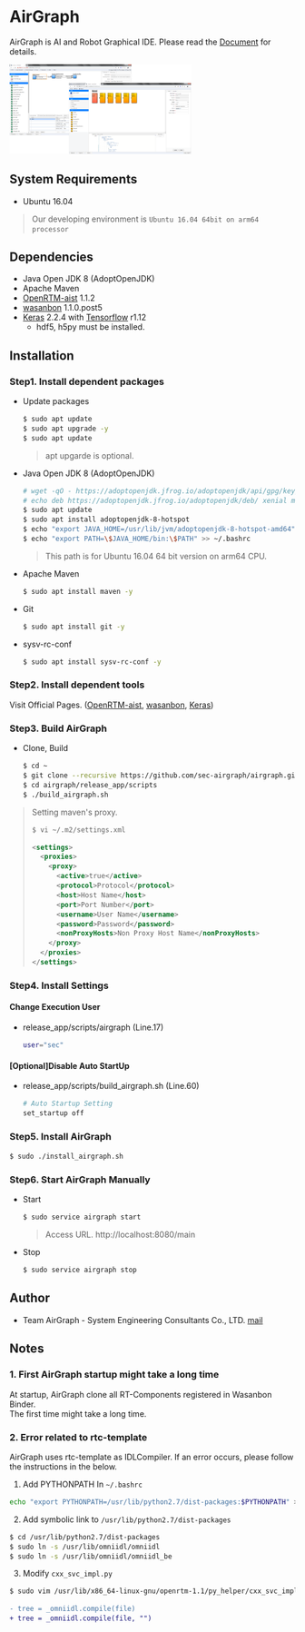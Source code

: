 # AirGraph

AirGraph is AI and Robot Graphical IDE.
Please read the [Document](https://sec-airgraph.github.io/AirGraph-doc) for details.

<img src="https://github.com/sec-airgraph/airgraph/blob/master/docs/img/airgraph.png" width="320px">

## System Requirements
* Ubuntu 16.04

> Our developing environment is `Ubuntu 16.04 64bit on arm64 processor`

## Dependencies
* Java Open JDK 8 (AdoptOpenJDK)
* Apache Maven
* [OpenRTM-aist](http://openrtm.org/) 1.1.2
* [wasanbon](http://wasanbon.org/) 1.1.0.post5
* [Keras](https://keras.io/) 2.2.4 with [Tensorflow](https://www.tensorflow.org) r1.12
    - hdf5, h5py must be installed.

## Installation
### Step1. Install dependent packages
* Update packages
    ```bash
    $ sudo apt update
    $ sudo apt upgrade -y
    $ sudo apt update
    ```
    > apt upgarde is optional.

* Java Open JDK 8 (AdoptOpenJDK)
    ```bash
    # wget -qO - https://adoptopenjdk.jfrog.io/adoptopenjdk/api/gpg/key/public | apt-key add -
    # echo deb https://adoptopenjdk.jfrog.io/adoptopenjdk/deb/ xenial main > /etc/apt/sources.list.d/adoptopenjdk.list
    $ sudo apt update
    $ sudo apt install adoptopenjdk-8-hotspot
    $ echo "export JAVA_HOME=/usr/lib/jvm/adoptopenjdk-8-hotspot-amd64" >> ~/.bashrc
    $ echo "export PATH=\$JAVA_HOME/bin:\$PATH" >> ~/.bashrc
    ```
    > This path is for Ubuntu 16.04 64 bit version on arm64 CPU.

* Apache Maven
    ```bash
    $ sudo apt install maven -y
    ```

* Git
    ```bash
    $ sudo apt install git -y
    ```

* sysv-rc-conf
    ```bash
    $ sudo apt install sysv-rc-conf -y
    ```

### Step2. Install dependent tools
Visit Official Pages. ([OpenRTM-aist](http://openrtm.org/), [wasanbon](http://wasanbon.org/), [Keras](https://keras.io/))

### Step3. Build AirGraph
* Clone, Build
    ```bash
    $ cd ~
    $ git clone --recursive https://github.com/sec-airgraph/airgraph.git
    $ cd airgraph/release_app/scripts
    $ ./build_airgraph.sh
    ```

> Setting maven's proxy.
> ```bash
> $ vi ~/.m2/settings.xml
> ```
> ```xml
> <settings>
>   <proxies>
>     <proxy>
>       <active>true</active>
>       <protocol>Protocol</protocol>
>       <host>Host Name</host>
>       <port>Port Number</port>
>       <username>User Name</username>
>       <password>Password</password>
>       <nonProxyHosts>Non Proxy Host Name</nonProxyHosts>
>     </proxy>
>   </proxies>
> </settings>
> ```

### Step4. Install Settings
#### Change Execution User
* release_app/scripts/airgraph (Line.17)
    ```bash
    user="sec"
    ```

#### [Optional]Disable Auto StartUp
* release_app/scripts/build_airgraph.sh (Line.60)
    ```bash
    # Auto Startup Setting
    set_startup off
    ```

### Step5. Install AirGraph
```bash
$ sudo ./install_airgraph.sh
```

### Step6. Start AirGraph Manually
* Start
    ```bash
    $ sudo service airgraph start
    ```

    > Access URL. 
    > http://localhost:8080/main

* Stop
    ```bash
    $ sudo service airgraph stop
    ```

## Author
- Team AirGraph - System Engineering Consultants Co., LTD.
    [mail](airgraph@sec.co.jp)

## Notes

### 1. First AirGraph startup might take a long time
At startup, AirGraph clone all RT-Components registered in Wasanbon Binder.<br/>
The first time might take a long time.

### 2. Error related to rtc-template
AirGraph uses rtc-template as IDLCompiler.
If an error occurs, please follow the instructions in the below.

1. Add PYTHONPATH In `~/.bashrc`
```bash
echo "export PYTHONPATH=/usr/lib/python2.7/dist-packages:$PYTHONPATH" >> ~/.bashrc
```

2. Add symbolic link to `/usr/lib/python2.7/dist-packages`
```bash
$ cd /usr/lib/python2.7/dist-packages
$ sudo ln -s /usr/lib/omniidl/omniidl
$ sudo ln -s /usr/lib/omniidl/omniidl_be
```

3. Modify `cxx_svc_impl.py`
```bash
$ sudo vim /usr/lib/x86_64-linux-gnu/openrtm-1.1/py_helper/cxx_svc_impl.py
```
```diff
- tree = _omniidl.compile(file)
+ tree = _omniidl.compile(file, "")
```
